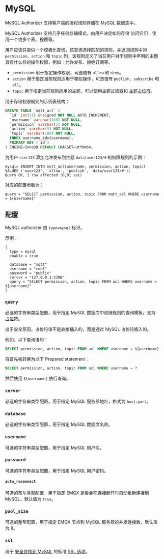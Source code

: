 # MySQL

MySQL Authorizer 支持客户端的授权规则存储在 MySQL 数据库中。

MySQL Authorizer 支持几乎任何存储模式。由用户决定如何存储 访问它们：使用一个或多个表、视图等。

用户应该只提供一个模板化查询，该查询选择匹配的规则，并返回规则中的 `permission`、`action` 和 `topic` 列，该规则定义了当前用户对于规则中声明的主题具有什么样的操作权限，例如：允许发布、拒绝订阅等。

- `permission` 用于指定操作权限，可选值有 `allow` 和 `deny`。
- `action` 用于指定当前规则适用于哪些操作，可选值有 `publish`、`subscribe` 和 `all`。
- `topic` 用于指定当前规则适用的主题，可以使用主题过滤器和 [主题占位符](./authz.md#topic-placeholders)。

用于存储权限规则的示例表结构：

```sql
CREATE TABLE `mqtt_acl` (
  `id` int(11) unsigned NOT NULL AUTO_INCREMENT,
  `username` varchar(100) NOT NULL,
  `permission` varchar(5) NOT NULL,
  `action` varchar(9) NOT NULL,
  `topic` varchar(100) NOT NULL,
  INDEX username_idx(username),
  PRIMARY KEY (`id`)
) ENGINE=InnoDB DEFAULT CHARSET=utf8mb4;
```

为用户 `user123` 添加允许发布到主题 `data/user123/#` 的权限规则的示例：

```
mysql> INSERT INTO mqtt_acl(username, permission, action, topic) VALUES ('user123', 'allow', 'publish', 'data/user123/#');
Query OK, 1 row affected (0,01 sec)
```

对应的配置参数为：

```
query = "SELECT permission, action, topic FROM mqtt_acl WHERE username = ${username}"
```

## 配置

MySQL authorizer 由 `type=mysql` 标识。

示例：

```
{
  type = mysql
  enable = true

  database = "mqtt"
  username = "root"
  password = "public"
  server = "127.0.0.1:3306"
  query = "SELECT permission, action, topic FROM acl WHERE username = ${username}"
}
```

### `query`

必选的字符串类型配置，用于指定 MySQL 数据库中权限规则的查询模板，支持 [占位符](./authz.md#authorization-placeholders)。

出于安全原因，占位符值不是直接插入的，而是通过 MySQL 占位符插入的。

例如，以下查询语句：

```sql
SELECT permission, action, topic FROM acl WHERE username = ${username}
```

将首先被转换为以下 Prepared statement：

```sql
SELECT permission, action, topic FROM acl WHERE username = ?
```

然后使用 `${username}` 执行查询。

### `server`

必选的字符串类型配置，用于指定 MySQL 服务器地址，格式为 `host:port`。

### `database`

必选的字符串类型配置，用于指定 MySQL 数据库名称。

### `username`

可选的字符串类型配置，用于指定 MySQL 用户名。

### `password`

可选的字符串类型配置，用于指定 MySQL 用户密码。

#### `auto_reconnect`

可选的布尔类型配置，用于指定 EMQX 是否会在连接断开时自动重新连接到 MySQL，默认值为 `true`。

### `pool_size`

可选的整型配置，用于指定 EMQX 节点到 MySQL 服务器的并发连接数，默认值为 8。

### `ssl`

用于 [安全连接到 MySQL](https://dev.mysql.com/doc/refman/en/using-encrypted-connections.html) 的标准 [SSL 选项](../ssl.md)。
